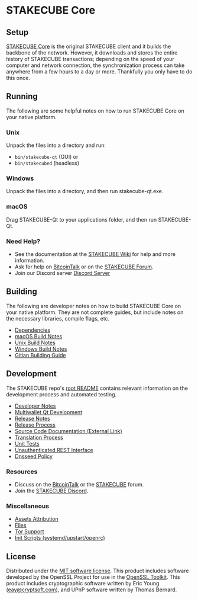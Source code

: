 STAKECUBE Core
=============

Setup
---------------------
[STAKECUBE Core](http://stakecube.net/wallet) is the original STAKECUBE client and it builds the backbone of the network. However, it downloads and stores the entire history of STAKECUBE transactions; depending on the speed of your computer and network connection, the synchronization process can take anywhere from a few hours to a day or more. Thankfully you only have to do this once.

Running
---------------------
The following are some helpful notes on how to run STAKECUBE Core on your native platform.

### Unix

Unpack the files into a directory and run:

- `bin/stakecube-qt` (GUI) or
- `bin/stakecubed` (headless)

### Windows

Unpack the files into a directory, and then run stakecube-qt.exe.

### macOS

Drag STAKECUBE-Qt to your applications folder, and then run STAKECUBE-Qt.

### Need Help?

* See the documentation at the [STAKECUBE Wiki](https://github.com/STAKECUBE-Project/STAKECUBE/wiki)
for help and more information.
* Ask for help on [BitcoinTalk](https://bitcointalk.org/index.php?topic=1262920.0) or on the [STAKECUBE Forum](http://forum.stakecube.net/).
* Join our Discord server [Discord Server](https://discord.stakecube.net)

Building
---------------------
The following are developer notes on how to build STAKECUBE Core on your native platform. They are not complete guides, but include notes on the necessary libraries, compile flags, etc.

- [Dependencies](dependencies.md)
- [macOS Build Notes](build-osx.md)
- [Unix Build Notes](build-unix.md)
- [Windows Build Notes](build-windows.md)
- [Gitian Building Guide](gitian-building.md)

Development
---------------------
The STAKECUBE repo's [root README](/README.md) contains relevant information on the development process and automated testing.

- [Developer Notes](developer-notes.md)
- [Multiwallet Qt Development](multiwallet-qt.md)
- [Release Notes](release-notes.md)
- [Release Process](release-process.md)
- [Source Code Documentation (External Link)](https://www.fuzzbawls.pw/stakecube/doxygen/)
- [Translation Process](translation_process.md)
- [Unit Tests](unit-tests.md)
- [Unauthenticated REST Interface](REST-interface.md)
- [Dnsseed Policy](dnsseed-policy.md)

### Resources
* Discuss on the [BitcoinTalk](https://bitcointalk.org/index.php?topic=1262920.0) or the [STAKECUBE](http://forum.stakecube.net/) forum.
* Join the [STAKECUBE Discord](https://discord.stakecube.net).

### Miscellaneous
- [Assets Attribution](assets-attribution.md)
- [Files](files.md)
- [Tor Support](tor.md)
- [Init Scripts (systemd/upstart/openrc)](init.md)

License
---------------------
Distributed under the [MIT software license](/COPYING).
This product includes software developed by the OpenSSL Project for use in the [OpenSSL Toolkit](https://www.openssl.org/). This product includes
cryptographic software written by Eric Young ([eay@cryptsoft.com](mailto:eay@cryptsoft.com)), and UPnP software written by Thomas Bernard.
